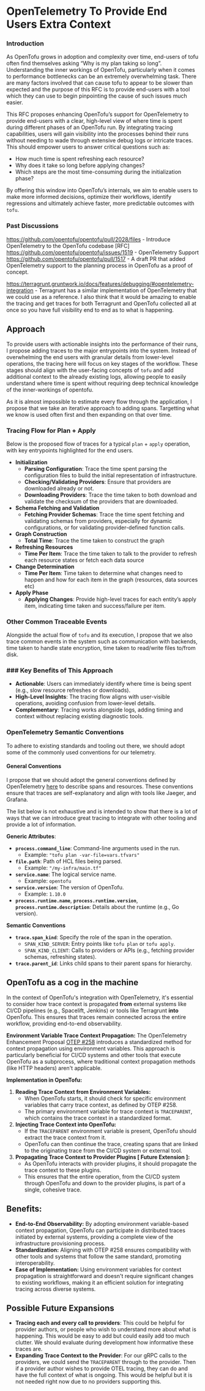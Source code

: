 # OpenTelemetry To Provide End Users Extra Context

### Introduction
As OpenTofu grows in adoption and complexity over time, end-users of tofu often find themselves asking “Why is my plan taking so long”. Understanding the inner workings of OpenTofu, particularly when it comes to performance bottlenecks can be an extremely overwhelming task. There are many factors involved that can cause tofu to appear to be slower than expected and the purpose of this RFC is to provide end-users with a tool which they can use to begin pinpointing the cause of such issues much easier.

This RFC proposes enhancing OpenTofu’s support for OpenTelemetry to provide end-users with a clear, high-level view of where time is spent during different phases of an OpenTofu run. By integrating tracing capabilities, users will gain visibility into the processes behind their runs without needing to wade through extensive debug logs or intricate traces. This should empower users to answer critical questions such as:
- How much time is spent refreshing each resource?
- Why does it take so long before applying changes?
- Which steps are the most time-consuming during the initialization phase?

By offering this window into OpenTofu’s internals, we aim to enable users to make more informed decisions, optimize their workflows, identify regressions and ultimately achieve faster, more predictable outcomes with `tofu`.

### Past Discussions

https://github.com/opentofu/opentofu/pull/2028/files - Introduce OpenTelemetry to the OpenTofu codebase [RFC]
https://github.com/opentofu/opentofu/issues/1519 - OpenTelemetry Support
https://github.com/opentofu/opentofu/pull/1517 - A draft PR that added OpenTelemetry support to the planning process in OpenTofu as a proof of concept.

https://terragrunt.gruntwork.io/docs/features/debugging/#opentelemetry-integration - Terragrunt has a similar implementation of OpenTelemetry that we could use as a reference.  I also think that it would be amazing to enable the tracing and get traces for both Terragrunt and OpenTofu collected all at once so you have full visibility end to end as to what is happening.

## Approach
To provide users with actionable insights into the performance of their runs, I propose adding traces to the major entrypoints into the system. Instead of overwhelming the end users with granular details from lower-level operations, the tracing here will focus on key stages of the workflow. These stages should align with the user-facing concepts of `tofu` and add additional context to the already existing logs, allowing people to easily understand where time is spent without requiring deep technical knowledge of the inner-workings of opentofu.

As it is almost impossible to estimate every flow through the application, I propose that we take an iterative approach to adding spans. Targetting what we know is used often first and then expanding on that over time.

### Tracing Flow for Plan + Apply
Below is the proposed flow of traces for a typical `plan` + `apply` operation, with key entrypoints highlighted for the end users.

- **Initialization**
    - **Parsing Configuration**: Trace the time spent parsing the configuration files to build the initial representation of infrastructure.
    - **Checking/Validating Providers**: Ensure that providers are downloaded already or not.
    - **Downloading Providers**: Trace the time taken to both download and validate the checksum of the providers that are downloaded.
- **Schema Fetching and Validation**
    - **Fetching Provider Schemas**: Trace the time spent fetching and validating schemas from providers, especially for dynamic configurations, or for validating provider-defined function calls.
- **Graph Construction**
    - **Total Time**: Trace the time taken to construct the graph
- **Refreshing Resources**
    - **Time Per Item**: Trace the time taken to talk to the provider to refresh each resource states or fetch each data source
- **Change Determination**
    - **Time Per Item**: Time taken to determine what changes need to happen and how for each item in the graph (resources, data sources etc)
- **Apply Phase**
    - **Applying Changes**: Provide high-level traces for each entity’s apply item, indicating time taken and success/failure per item.

### Other Common Traceable Events
Alongside the actual flow of `tofu` and its execution, I propose that we also trace common events in the system such as communication with backends, time taken to handle state encryption, time taken to read/write files to/from disk.

### ### Key Benefits of This Approach

- **Actionable**: Users can immediately identify where time is being spent (e.g., slow resource refreshes or downloads).
- **High-Level Insights**: The tracing flow aligns with user-visible operations, avoiding confusion from lower-level details.
- **Complementary**: Tracing works alongside logs, adding timing and context without replacing existing diagnostic tools.

### OpenTelemetry Semantic Conventions
To adhere to existing standards and tooling out there, we should adopt some of the commonly used conventions for our telemetry.
#### **General Conventions**
I propose that we should adopt the general conventions defined by OpenTelemetry [here](https://github.com/open-telemetry/semantic-conventions/blob/5b24784e032ada99312d5a17d6970da434f5ce88/docs/README.md) to describe spans and resources. These conventions ensure that traces are self-explanatory and align with tools like Jaeger, and Grafana.

The list below is not exhaustive and is intended to show that there is a lot of ways that we can introduce great tracing to integrate with other tooling and provide a lot of information.

**Generic Attributes**:
- **`process.command_line`**: Command-line arguments used in the run.
    - Example: `"tofu plan -var-file=vars.tfvars"`
- **`file.path`**: Path of HCL files being parsed.
    - Example: `"/my-infra/main.tf"`
- **`service.name`**: The logical service name.
    - Example: `opentofu`
- **`service.version`**: The version of OpenTofu.
    - Example: `1.10.0`
- **`process.runtime.name`**, **`process.runtime.version`**, **`process.runtime.description`**: Details about the runtime (e.g., Go version).

**Semantic Conventions**
- **`trace.span_kind`**: Specify the role of the span in the operation.
    - `SPAN_KIND_SERVER`: Entry points like `tofu plan` or `tofu apply`.
    - `SPAN_KIND_CLIENT`: Calls to providers or APIs (e.g., fetching provider schemas, refreshing states).
- **`trace.parent_id`**: Links child spans to their parent spans for hierarchy.

## OpenTofu as a cog in the machine

In the context of OpenTofu's integration with OpenTelemetry, it's essential to consider how trace context is propagated **from** external systems like CI/CD pipelines (e.g., Spacelift, Jenkins) or tools like Terragrunt **into** OpenTofu. This ensures that traces remain connected across the entire workflow, providing end-to-end observability.

**Environment Variable Trace Context Propagation:**
The OpenTelemetry Enhancement Proposal [OTEP #258](https://github.com/open-telemetry/oteps/pull/258) introduces a standardized method for context propagation using environment variables. This approach is particularly beneficial for CI/CD systems and other tools that execute OpenTofu as a subprocess, where traditional context propagation methods (like HTTP headers) aren't applicable.

**Implementation in OpenTofu:**
1. **Reading Trace Context from Environment Variables:**
    - When OpenTofu starts, it should check for specific environment variables that carry trace context, as defined by OTEP #258.
    - The primary environment variable for trace context is `TRACEPARENT`, which contains the trace context in a standardized format.
2. **Injecting Trace Context into OpenTofu:**
    - If the `TRACEPARENT` environment variable is present, OpenTofu should extract the trace context from it.
    - OpenTofu can then continue the trace, creating spans that are linked to the originating trace from the CI/CD system or external tool.
3. **Propagating Trace Context to Provider Plugins [ Future Extension ]:**
    - As OpenTofu interacts with provider plugins, it should propagate the trace context to these plugins.
    - This ensures that the entire operation, from the CI/CD system through OpenTofu and down to the provider plugins, is part of a single, cohesive trace.

## Benefits:
- **End-to-End Observability:** By adopting environment variable-based context propagation, OpenTofu can participate in distributed traces initiated by external systems, providing a complete view of the infrastructure provisioning process.
- **Standardization:** Aligning with OTEP #258 ensures compatibility with other tools and systems that follow the same standard, promoting interoperability.
- **Ease of Implementation:** Using environment variables for context propagation is straightforward and doesn't require significant changes to existing workflows, making it an efficient solution for integrating tracing across diverse systems.

## Possible Future Expansions

- **Tracing each and every call to providers**: This could be helpful for provider authors, or people who wish to understand more about what is happening. This would be easy to add but could easily add too much clutter. We should evaluate during development how informative these traces are.
- **Expanding Trace Context to the Provider**: For our gRPC calls to the providers, we could send the `TRACEPARENT`  through to the provider. Then if a provider author wishes to provide OTEL tracing, they can do and have the full context of what is ongoing. This would be helpful but it is not needed right now due to no providers supporting this.